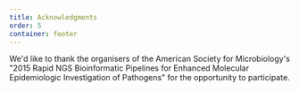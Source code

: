 ```yaml
---
title: Acknowledgments
order: 5
container: footer
---
```

We'd like to thank the organisers of the American Society for Microbiology's "2015 Rapid NGS Bioinformatic Pipelines for Enhanced Molecular Epidemiologic Investigation of Pathogens" for the opportunity to participate. 
